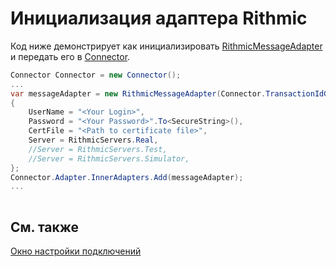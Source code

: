 # Инициализация адаптера Rithmic

Код ниже демонстрирует как инициализировать [RithmicMessageAdapter](xref:StockSharp.Rithmic.RithmicMessageAdapter) и передать его в [Connector](xref:StockSharp.Algo.Connector).

```cs
Connector Connector = new Connector();				
...				
var messageAdapter = new RithmicMessageAdapter(Connector.TransactionIdGenerator)
{
    UserName = "<Your Login>",
    Password = "<Your Password>".To<SecureString>(),
    CertFile = "<Path to certificate file>",
    Server = RithmicServers.Real,
    //Server = RithmicServers.Test,
    //Server = RithmicServers.Simulator,  
};
Connector.Adapter.InnerAdapters.Add(messageAdapter);
...	
							
```

## См. также

[Окно настройки подключений](API_UI_ConnectorWindow.md)
